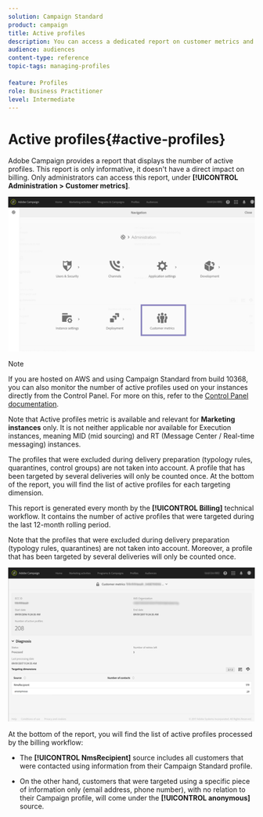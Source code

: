 ```yaml
---
solution: Campaign Standard
product: campaign
title: Active profiles
description: You can access a dedicated report on customer metrics and visualize active profiles in your Campaign database.
audience: audiences
content-type: reference
topic-tags: managing-profiles

feature: Profiles
role: Business Practitioner
level: Intermediate
---
```


# Active profiles{#active-profiles}

Adobe Campaign provides a report that displays the number of active profiles. This report is only informative, it doesn't have a direct impact on billing. Only administrators can access this report, under **[!UICONTROL Administration > Customer metrics]**.

![](assets/audience_active_profiles1.png)

>[!NOTE]
>
>If you are hosted on AWS and using Campaign Standard from build 10368, you can also monitor the number of active profiles used on your instances directly from the Control Panel. For more on this, refer to the [Control Panel documentation](https://docs.adobe.com/content/help/en/control-panel/using/performance-monitoring/active-profiles-monitoring.html).
>
>Note that Active profiles metric is available and relevant for **Marketing instances** only. It is not neither applicable nor available for Execution instances, meaning MID (mid sourcing) and RT (Message Center / Real-time messaging) instances.


The profiles that were excluded during delivery preparation (typology rules, quarantines, control groups) are not taken into account. A profile that has been targeted by several deliveries will only be counted once. At the bottom of the report, you will find the list of active profiles for each targeting dimension.

This report is generated every month by the **[!UICONTROL Billing]** technical workflow. It contains the number of active profiles that were targeted during the last 12-month rolling period.

Note that the profiles that were excluded during delivery preparation (typology rules, quarantines) are not taken into account. Moreover, a profile that has been targeted by several deliveries will only be counted once.

![](assets/audience_active_profiles2.png)

At the bottom of the report, you will find the list of active profiles processed by the billing workflow:

* The **[!UICONTROL NmsRecipient]** source includes all customers that were contacted using information from their Campaign Standard profile.

* On the other hand, customers that were targeted using a specific piece of information only (email address, phone number), with no relation to their Campaign profile, will come under the **[!UICONTROL anonymous]** source.
